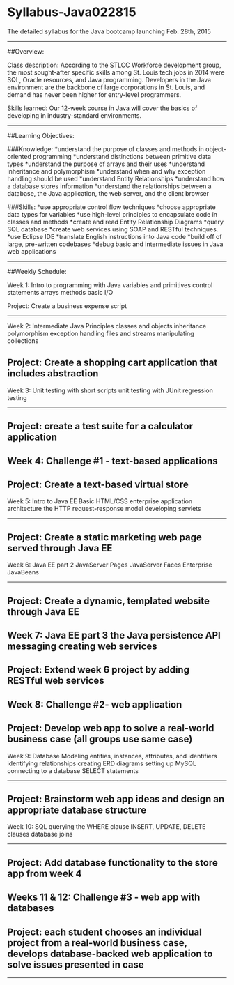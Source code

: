 # Syllabus-Java022815
The detailed syllabus for the Java bootcamp launching Feb. 28th, 2015
		
-----------------------------------------------------------------------------------------------------

##Overview: 

Class description: According to the STLCC Workforce development group, the most sought-after specific skills among St. Louis tech jobs in 2014 were SQL, Oracle resources, and Java programming. Developers in the Java environment are the backbone of large corporations in St. Louis, and demand has never been higher for entry-level programmers.

Skills learned: Our 12-week course in Java will cover the basics of developing in industry-standard environments.


-----------------------------------------------------------------------------------------------------

##Learning Objectives: 

###Knowledge:
*understand the purpose of classes and methods in object-oriented programming
*understand distinctions between primitive data types
*understand the purpose of arrays and their uses
*understand inheritance and polymorphism
*understand when and why exception handling should be used
*understand Entity Relationships
*understand how a database stores information
*understand the relationships between a database, the Java application, the web server, and the client browser

###Skills:
*use appropriate control flow techniques
*choose appropriate data types for variables
*use high-level principles to encapsulate code in classes and methods
*create and read Entity Relationship Diagrams
*query SQL database
*create web services using SOAP and RESTful techniques.
*use Eclipse IDE
*translate English instructions into Java code
*build off of large, pre-written codebases
*debug basic and intermediate issues in Java web applications



-----------------------------------------------------------------------------------------------------

##Weekly Schedule: 

Week 1:  Intro to programming with Java
variables and primitives
control statements
arrays
methods
basic I/O

Project: Create a business expense script

----------------------------------------------------


Week 2: Intermediate Java Principles
classes and objects
inheritance
polymorphism
exception handling
files and streams
manipulating collections

Project: Create a shopping cart application that includes abstraction
----------------------------------------------------


Week 3: Unit testing with short scripts
 unit testing with JUnit
 regression testing

----------------------------------------------------
Project: create a test suite for a calculator application
----------------------------------------------------



Week 4: Challenge #1 - text-based applications
----------------------------------------------------
Project: Create a text-based virtual store
----------------------------------------------------


Week 5:  Intro to Java EE
Basic HTML/CSS
enterprise application architecture
the HTTP request-response model
developing servlets

----------------------------------------------------
Project: Create a static marketing web page served through Java EE
---------------------------------------------------- 


Week 6: Java EE part 2
JavaServer Pages 
JavaServer Faces
Enterprise JavaBeans

----------------------------------------------------
Project: Create a dynamic, templated website through Java EE
----------------------------------------------------


Week 7: Java EE part 3
the Java persistence API 
messaging
creating web services
----------------------------------------------------
Project: Extend week 6 project by adding RESTful web services
----------------------------------------------------




Week 8: Challenge #2- web application
----------------------------------------------------
Project: Develop web app to solve a real-world business case (all groups use same case)
----------------------------------------------------


Week 9: Database Modeling
entities, instances, attributes, and identifiers
identifying relationships
creating ERD diagrams
setting up MySQL
connecting to a database
SELECT statements

----------------------------------------------------
Project: Brainstorm web app ideas and design an appropriate database structure
----------------------------------------------------


Week 10: SQL querying
the WHERE clause
INSERT, UPDATE, DELETE clauses
database joins

----------------------------------------------------
Project: Add database functionality to the store app from week 4
--------------------------------------------------


Weeks 11 & 12: Challenge #3 - web app with databases
----------------------------------------------------
Project: each student chooses an individual project from a real-world business case, develops database-backed web application to solve issues presented in case
--------------------------------------------------
-----------------------------------------------------------------------------------------------------


